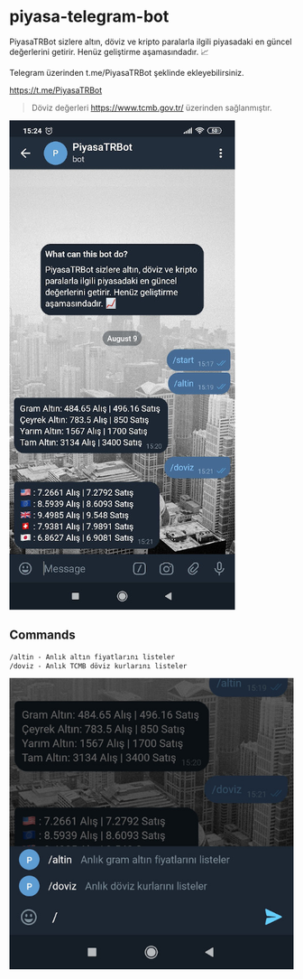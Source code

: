 # piyasa-telegram-bot

PiyasaTRBot sizlere altın, döviz ve kripto paralarla ilgili piyasadaki en güncel değerlerini getirir. Henüz geliştirme aşamasındadır. 📈

Telegram üzerinden t.me/PiyasaTRBot şeklinde ekleyebilirsiniz.

https://t.me/PiyasaTRBot

> Döviz değerleri https://www.tcmb.gov.tr/ üzerinden sağlanmıştır.

![PiyasaTRBot](/img/piyasatr-bot.jpg) 

## Commands

```
/altin - Anlık altın fiyatlarını listeler
/doviz - Anlık TCMB döviz kurlarını listeler
```
![Commands](/img/piyasatr-bot-commands.jpg)
